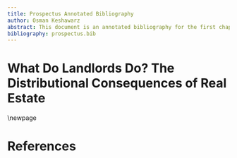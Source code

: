 ```yaml
---
title: Prospectus Annotated Bibliography
author: Osman Keshawarz
abstract: This document is an annotated bibliography for the first chapter of my prospectus. It should contain 20-25 sources.
bibliography: prospectus.bib
---
```


# What Do Landlords Do? The Distributional Consequences of Real Estate

\newpage

# References
